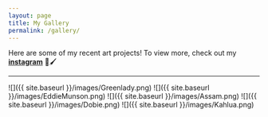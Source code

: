 ```yaml
---
layout: page
title: My Gallery
permalink: /gallery/
---
```


Here are some of my recent art projects! To view more, check out my **[instagram](https://www.instagram.com/pettypainter/?hl=en)** 🎨🖌️

---

![]({{ site.baseurl }}/images/Greenlady.png)
![]({{ site.baseurl }}/images/EddieMunson.png)
![]({{ site.baseurl }}/images/Assam.png)
![]({{ site.baseurl }}/images/Dobie.png)
![]({{ site.baseurl }}/images/Kahlua.png)
